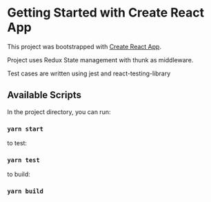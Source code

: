 # Getting Started with Create React App

This project was bootstrapped with [Create React App](https://github.com/facebook/create-react-app).

Project uses Redux State management with thunk as middleware.

Test cases are written using jest and react-testing-library

## Available Scripts

In the project directory, you can run:

### `yarn start`

to test:
### `yarn test`

to build:
### `yarn build`
